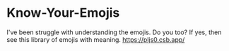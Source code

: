 # Know-Your-Emojis

I've been struggle with understanding the emojis. Do you too? If yes, then see this library of emojis with meaning.
https://pljs0.csb.app/
